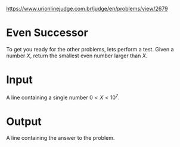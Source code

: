 https://www.urionlinejudge.com.br/judge/en/problems/view/2679

# Even Successor

To get you ready for the other problems, lets perform a test. Given a number
$X$, return the smallest even number larger than $X$.

# Input

A line containing a single number $0 < X < 10^7$.

# Output

A line containing the answer to the problem.
